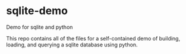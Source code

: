 # sqlite-demo
Demo for sqlite and python

This repo contains all of the files for a self-contained demo of building, loading, and querying a sqlite database using python.
